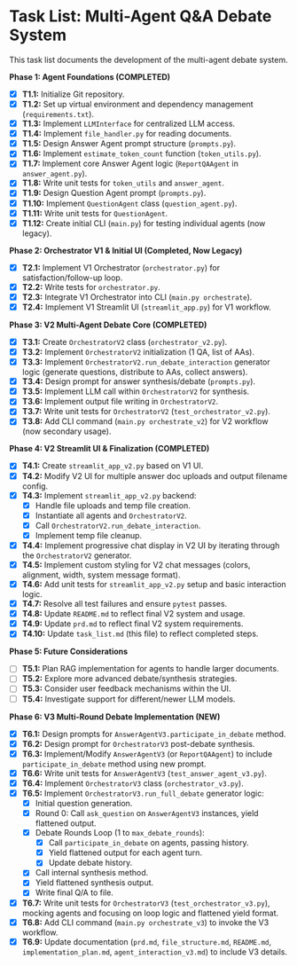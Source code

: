 # Task List: Multi-Agent Q&A Debate System

This task list documents the development of the multi-agent debate system.

**Phase 1: Agent Foundations (COMPLETED)**

*   [x] **T1.1:** Initialize Git repository.
*   [x] **T1.2:** Set up virtual environment and dependency management (`requirements.txt`).
*   [x] **T1.3:** Implement `LLMInterface` for centralized LLM access.
*   [x] **T1.4:** Implement `file_handler.py` for reading documents.
*   [x] **T1.5:** Design Answer Agent prompt structure (`prompts.py`).
*   [x] **T1.6:** Implement `estimate_token_count` function (`token_utils.py`).
*   [x] **T1.7:** Implement core Answer Agent logic (`ReportQAAgent` in `answer_agent.py`).
*   [x] **T1.8:** Write unit tests for `token_utils` and `answer_agent`.
*   [x] **T1.9:** Design Question Agent prompt (`prompts.py`).
*   [x] **T1.10:** Implement `QuestionAgent` class (`question_agent.py`).
*   [x] **T1.11:** Write unit tests for `QuestionAgent`.
*   [x] **T1.12:** Create initial CLI (`main.py`) for testing individual agents (now legacy).

**Phase 2: Orchestrator V1 & Initial UI (Completed, Now Legacy)**

*   [x] **T2.1:** Implement V1 Orchestrator (`orchestrator.py`) for satisfaction/follow-up loop.
*   [x] **T2.2:** Write tests for `orchestrator.py`.
*   [x] **T2.3:** Integrate V1 Orchestrator into CLI (`main.py orchestrate`).
*   [x] **T2.4:** Implement V1 Streamlit UI (`streamlit_app.py`) for V1 workflow.

**Phase 3: V2 Multi-Agent Debate Core (COMPLETED)**

*   [x] **T3.1:** Create `OrchestratorV2` class (`orchestrator_v2.py`).
*   [x] **T3.2:** Implement `OrchestratorV2` initialization (1 QA, list of AAs).
*   [x] **T3.3:** Implement `OrchestratorV2.run_debate_interaction` generator logic (generate questions, distribute to AAs, collect answers).
*   [x] **T3.4:** Design prompt for answer synthesis/debate (`prompts.py`).
*   [x] **T3.5:** Implement LLM call within `OrchestratorV2` for synthesis.
*   [x] **T3.6:** Implement output file writing in `OrchestratorV2`.
*   [x] **T3.7:** Write unit tests for `OrchestratorV2` (`test_orchestrator_v2.py`).
*   [x] **T3.8:** Add CLI command (`main.py orchestrate_v2`) for V2 workflow (now secondary usage).

**Phase 4: V2 Streamlit UI & Finalization (COMPLETED)**

*   [x] **T4.1:** Create `streamlit_app_v2.py` based on V1 UI.
*   [x] **T4.2:** Modify V2 UI for multiple answer doc uploads and output filename config.
*   [x] **T4.3:** Implement `streamlit_app_v2.py` backend:
    *   [x] Handle file uploads and temp file creation.
    *   [x] Instantiate all agents and `OrchestratorV2`.
    *   [x] Call `OrchestratorV2.run_debate_interaction`.
    *   [x] Implement temp file cleanup.
*   [x] **T4.4:** Implement progressive chat display in V2 UI by iterating through the `OrchestratorV2` generator.
*   [x] **T4.5:** Implement custom styling for V2 chat messages (colors, alignment, width, system message format).
*   [x] **T4.6:** Add unit tests for `streamlit_app_v2.py` setup and basic interaction logic.
*   [x] **T4.7:** Resolve all test failures and ensure `pytest` passes.
*   [x] **T4.8:** Update `README.md` to reflect final V2 system and usage.
*   [x] **T4.9:** Update `prd.md` to reflect final V2 system requirements.
*   [x] **T4.10:** Update `task_list.md` (this file) to reflect completed steps.

**Phase 5: Future Considerations**

*   [ ] **T5.1:** Plan RAG implementation for agents to handle larger documents.
*   [ ] **T5.2:** Explore more advanced debate/synthesis strategies.
*   [ ] **T5.3:** Consider user feedback mechanisms within the UI.
*   [ ] **T5.4:** Investigate support for different/newer LLM models.

**Phase 6: V3 Multi-Round Debate Implementation (NEW)**

*   [x] **T6.1:** Design prompts for `AnswerAgentV3.participate_in_debate` method.
*   [x] **T6.2:** Design prompt for `OrchestratorV3` post-debate synthesis.
*   [x] **T6.3:** Implement/Modify `AnswerAgentV3` (or `ReportQAAgent`) to include `participate_in_debate` method using new prompt.
*   [x] **T6.6:** Write unit tests for `AnswerAgentV3` (`test_answer_agent_v3.py`).
*   [x] **T6.4:** Implement `OrchestratorV3` class (`orchestrator_v3.py`).
*   [x] **T6.5:** Implement `OrchestratorV3.run_full_debate` generator logic:
    *   [x] Initial question generation.
    *   [x] Round 0: Call `ask_question` on `AnswerAgentV3` instances, yield flattened output.
    *   [x] Debate Rounds Loop (1 to `max_debate_rounds`):
        *   [x] Call `participate_in_debate` on agents, passing history.
        *   [x] Yield flattened output for each agent turn.
        *   [x] Update debate history.
    *   [x] Call internal synthesis method.
    *   [x] Yield flattened synthesis output.
    *   [x] Write final Q/A to file.
*   [x] **T6.7:** Write unit tests for `OrchestratorV3` (`test_orchestrator_v3.py`), mocking agents and focusing on loop logic and flattened yield format.
*   [x] **T6.8:** Add CLI command (`main.py orchestrate_v3`) to invoke the V3 workflow.
*   [x] **T6.9:** Update documentation (`prd.md`, `file_structure.md`, `README.md`, `implementation_plan.md`, `agent_interaction_v3.md`) to include V3 details. 
